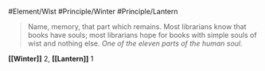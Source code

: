 #Element/Wist #Principle/Winter #Principle/Lantern

> Name, memory, that part which remains. Most librarians know that books have souls; most librarians hope for books with simple souls of wist and nothing else. *One of the eleven parts of the human soul.*

**[[Winter]]** 2, **[[Lantern]]** 1